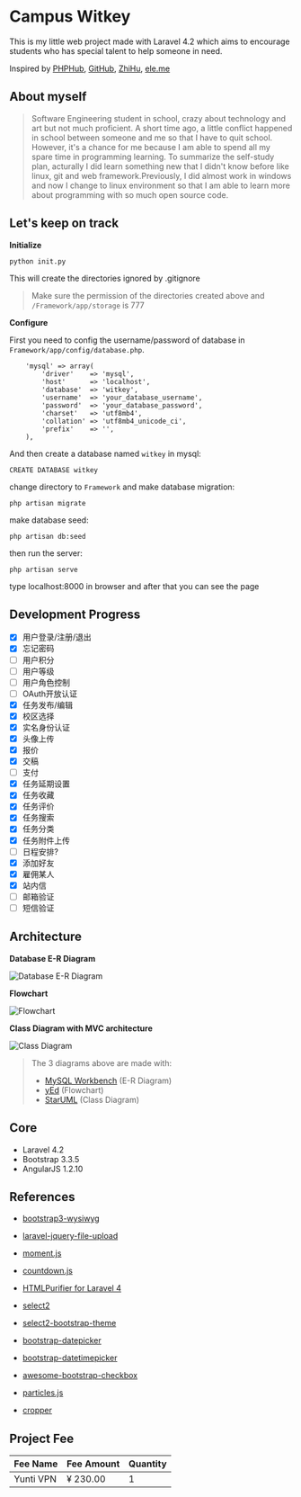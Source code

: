 Campus Witkey
=============

This is my little web project made with Laravel 4.2 which aims to encourage students who has special talent to help someone in need.

Inspired by [PHPHub](https://phphub.org/), [GitHub](https://github.com/), [ZhiHu](http://www.zhihu.com/), [ele.me](https://www.ele.me/)

About myself
------------

> Software Engineering student in school, crazy about technology and art
> but not much proficient. A short time ago, a little conflict happened in
> school between someone and me so that I have to quit school.
> However, it's a chance for me because I am able to spend all my spare
> time in programming learning. To summarize the self-study plan,
> acturally I did learn something new that I didn't know before like
> linux, git and web framework.Previously, I did almost work in windows
> and now I change to linux environment so that I am able to learn more about
> programming with so much open source code.

Let's keep on track
-------------------

**Initialize**

    python init.py

This will create the directories ignored by .gitignore

> Make sure the permission of the directories created above and ``/Framework/app/storage`` is 777

**Configure**

First you need to config the username/password of database in ``Framework/app/config/database.php``.


		'mysql' => array(
			'driver'    => 'mysql',
			'host'      => 'localhost',
			'database'  => 'witkey',
			'username'  => 'your_database_username',
			'password'  => 'your_database_password',
			'charset'   => 'utf8mb4',
			'collation' => 'utf8mb4_unicode_ci',
			'prefix'    => '',
		),

And then create a database named ``witkey`` in mysql:

    CREATE DATABASE witkey

change directory to ``Framework`` and make database migration:

    php artisan migrate

make database seed:

    php artisan db:seed

then run the server:

    php artisan serve

type localhost:8000 in browser and after that you can see the page

Development Progress
--------------------

- [x] 用户登录/注册/退出
- [x] 忘记密码
- [ ] 用户积分
- [ ] 用户等级
- [ ] 用户角色控制
- [ ] OAuth开放认证
- [x] 任务发布/编辑
- [x] 校区选择
- [x] 实名身份认证
- [x] 头像上传
- [x] 报价
- [x] 交稿
- [ ] 支付
- [x] 任务延期设置
- [x] 任务收藏
- [x] 任务评价
- [x] 任务搜索
- [x] 任务分类
- [x] 任务附件上传
- [ ] 日程安排?
- [x] 添加好友
- [x] 雇佣某人
- [x] 站内信
- [ ] 邮箱验证
- [ ] 短信验证

Architecture
------------

**Database E-R Diagram**

![Database E-R Diagram][1]

**Flowchart**

![Flowchart][2]

**Class Diagram with MVC architecture**

![Class Diagram][3]

> The 3 diagrams above are made with:
> 
> - [MySQL Workbench](http://dev.mysql.com/downloads/workbench/) (E-R Diagram)
> - [yEd](http://www.yworks.com/products/yed) (Flowchart)
> - [StarUML](http://staruml.io/) (Class Diagram)

Core
----

- Laravel 4.2
- Bootstrap 3.3.5
- AngularJS 1.2.10


References
----------

- [bootstrap3-wysiwyg](https://github.com/bootstrap-wysiwyg/bootstrap3-wysiwyg)
- [laravel-jquery-file-upload](https://github.com/zimt28/laravel-jquery-file-upload)
- [moment.js](https://github.com/moment/moment)
- [countdown.js](https://github.com/kbwood/countdown)
- [HTMLPurifier for Laravel 4](https://github.com/mewebstudio/Purifier/tree/master-l4)
- [select2](https://github.com/select2/select2)
- [select2-bootstrap-theme](https://github.com/select2/select2-bootstrap-theme)
- [bootstrap-datepicker](https://github.com/eternicode/bootstrap-datepicker)
- [bootstrap-datetimepicker](https://github.com/smalot/bootstrap-datetimepicker)
- [awesome-bootstrap-checkbox](https://github.com/flatlogic/awesome-bootstrap-checkbox)
- [particles.js](https://github.com/VincentGarreau/particles.js)
- [cropper](https://github.com/fengyuanchen/cropper)


  [1]: https://github.com/bytrix/witkey/raw/master/Diagram/DataModel/DataModel.png
  [2]: https://github.com/bytrix/witkey/raw/master/Diagram/Flowchart/Flowchart.png
  [3]: https://github.com/bytrix/witkey/raw/master/Diagram/ClassDiagram/ClassDiagram.jpg
  

Project Fee
-----------

<table>
	<thead>
		<th>Fee Name</th>
		<th>Fee Amount</th>
		<th>Quantity</th>
	</thead>
	<tbody>
		<tr>
			<td>Yunti VPN</td>
			<td>&yen; 230.00</td>
			<td>1</td>
		</tr>
	</tbody>
</table>

